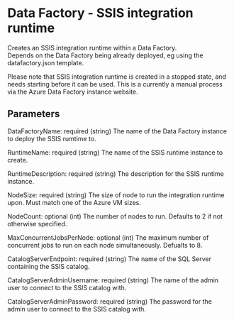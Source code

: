 # Data Factory - SSIS integration runtime

Creates an SSIS integration runtime within a Data Factory.  
Depends on the Data Factory being already deployed, eg using the datafactory.json template.

Please note that SSIS integration runtime is created in a stopped state, and needs starting before it can be used.
This is a currently a manual process via the Azure Data Factory instance website.

## Parameters

DataFactoryName: required (string)
The name of the Data Factory instance to deploy the SSIS rumtime to.

RuntimeName:  required (string)
The name of the SSIS runtime instance to create.

RuntimeDescription:  required (string)
The description for the SSIS runtime instance.

NodeSize: required (string)
The size of node to run the integration runtime upon.
Must match one of the Azure VM sizes.

NodeCount: optional (int)
The number of nodes to run.
Defaults to 2 if not otherwise specified.

MaxConcurrentJobsPerNode: optional (int)
The maximum number of concurrent jobs to run on each node simultaneously.
Defualts to 8.

CatalogServerEndpoint: required (string)
The name of the SQL Server containing the SSIS catalog.

CatalogServerAdminUsername: required (string)
The name of the admin user to connect to the SSIS catalog with.

CatalogServerAdminPassword: required (string)
The password for the admin user to connect to the SSIS catalog with.
